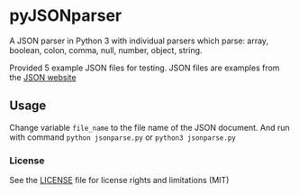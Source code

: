 # pyJSONparser


A JSON parser in Python 3 with individual parsers which parse: array, boolean, colon, comma, null, number, object, string.


Provided 5 example JSON files for testing. JSON files are examples from the [JSON website](http://json.org/example.html) 


## Usage

Change variable `file_name` to the file name of the JSON document. And run with command `python jsonparse.py` or `python3 jsonparse.py`

### License
 See the [LICENSE](LICENSE.md) file for license rights and limitations (MIT)

